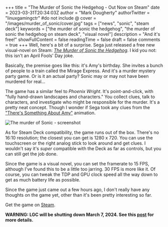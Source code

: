 +++
title = "The Murder of Sonic the Hedgehog - Out Now on Steam"
date = 2023-03-31T20:34:03Z
author = "Mark Dougherty"
authorTwitter = "linuxgamingctr" #do not include @
cover = "/images/murder_of_sonic/cover.jpg"
tags = ["news", "sonic", "steam deck"]
keywords = ["the murder of sonic the hedgehog", "the murder of sonic the hedgehog on steam deck", "visual novel"]
description = "And it's free!"
showFullContent = false
readingTime = false
draft = false
comments = true
+++
Well, here's a bit of a surprise. Sega just released a free new visual-novel on Steam: [*The Murder of Sonic the Hedgehog*](https://store.steampowered.com/app/2324650/The_Murder_of_Sonic_the_Hedgehog/). I kid you not: this isn't an April Fools' Day joke.

Basically, the premise goes like this: it's Amy's birthday. She invites a bunch of people to a train called the Mirage Express. And it's a murder mystery party game. Or is it an actual party? Sonic may or may not have been murdered for real...

The game has a similar feel to *Phoenix Wright*. It's point-and-click, with "fully hand-drawn landscapes and characters." You collect clues, talk to characters, and investigate who might be responsible for the murder. It's a pretty neat concept. Though I wonder if Sega took any clues from the ["There's Something About Amy"](https://www.youtube.com/watch?v=aUm1ihpJPBk) animation.

![The murder of Sonic - screenshot](/images/murder_of_sonic/sonic_022.jpg)

As for Steam Deck compatibility, the game runs out of the box. There's no 16:10 resolution; the closest you can get is 1280 x 720. You can use the touchscreen or the right analog stick to look around and get clues. I wouldn't say it's *super* compatible with the Deck as far as controls, but you can still get the job done.

Since the game is a visual novel, you can set the framerate to 15 FPS, although I've found this to be a little too jarring. 30 FPS is more like it. Of course, you can tweak the TDP and GPU clock speed all the way down to get as much battery life as possible.

Since the game just came out a few hours ago, I don't really have any thoughts on the game yet, other than it's been pretty interesting so far.

Get the game on [Steam](https://store.steampowered.com/app/2324650/The_Murder_of_Sonic_the_Hedgehog/).

**WARNING: LGC will be shutting down March 7, 2024. See this [post](https://linuxgamingcentral.com/posts/the-end-of-lgc/) for more details.**
